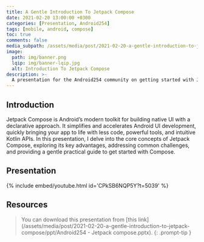 ```yaml
---
title: A Gentle Introduction To Jetpack Compose
date: 2021-02-20 13:00:00 +0300
categories: [Presentation, Android254]
tags: [mobile, android, compose]
toc: true
comments: false
media_subpath: /assets/media/post/2021-02-20-a-gentle-introduction-to-jetpack-compose/
image:
  path: img/banner.png
  lqip: img/banner-lqip.jpg
  alt: Introduction To Jetpack Compose
description: >-
  A presentation for the Android254 community on getting started with Jetpack Compose.
---
```


## Introduction
Jetpack Compose is Android’s modern toolkit for building native UI with a declarative approach.
It simplifies and accelerates Android UI development, quickly bringing your app to life with less code, powerful tools, and intuitive Kotlin APIs. 
In this presentation, I delve into the core concepts of Jetpack Compose, exploring its key advantages, addressing common challenges, 
and providing a gentle practical guide to get started with Compose.

## Presentation
{% include embed/youtube.html id='CPkSB6NQP5Y?t=5039' %}

## Resources
> You can download this presentation from [this link](/assets/media/post/2021-02-20-a-gentle-introduction-to-jetpack-compose/ppt/Android254 - Jetpack compose.pptx).
{: .prompt-tip }
